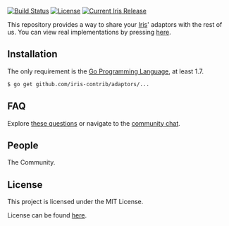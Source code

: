 <a href="https://travis-ci.org/iris-contrib/adaptors"><img src="https://img.shields.io/travis/iris-contrib/adaptors.svg?style=flat-square" alt="Build Status"></a>
<a href="https://github.com/iris-contrib/adaptors/blob/master/LICENSE"><img src="https://img.shields.io/badge/%20license-MIT%20%20License%20-E91E63.svg?style=flat-square" alt="License"></a>
<a href="https://github.com/iris-contrib/adaptors/releases"><img src="https://img.shields.io/badge/%20compatible%20Iris%20Version%20-%20v6-blue.svg?style=flat-square" alt="Current Iris Release"></a>



This repository provides a way to share your [Iris](https://github.com/kataras/iris)' adaptors with the rest of us. You can view real implementations by pressing [here](https://github.com/kataras/iris/tree/v6/adaptors).

Installation
------------
The only requirement is the [Go Programming Language](https://golang.org/dl), at least 1.7.

```bash
$ go get github.com/iris-contrib/adaptors/...
```


FAQ
------------
Explore [these questions](https://github.com/iris-contrib/adaptors/issues) or navigate to the [community chat][Chat].


People
------------
The Community.


License
------------

This project is licensed under the MIT License.

License can be found [here](LICENSE).

[Travis Widget]: https://img.shields.io/travis/iris-contrib/adaptors.svg?style=flat-square
[Travis]: http://travis-ci.org/iris-contrib/adaptors
[License Widget]: https://img.shields.io/badge/license-MIT%20%20License%20-E91E63.svg?style=flat-square
[License]: https://github.com/iris-contrib/adaptors/blob/master/LICENSE
[Release Widget]: https://img.shields.io/badge/release-v6-blue.svg?style=flat-square
[Release]: https://github.com/iris-contrib/adaptors/releases
[Chat Widget]: https://img.shields.io/badge/community-chat-00BCD4.svg?style=flat-square
[Chat]: https://kataras.rocket.chat/channel/iris

